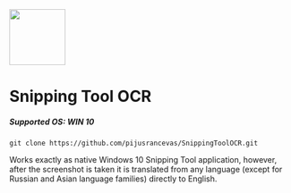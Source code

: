 <img src="https://github.com/pijusrancevas/SnippingToolOCR/master/LOGO.png" width="100" height="100"/>


# Snipping Tool OCR

##### Supported OS: WIN 10

```
git clone https://github.com/pijusrancevas/SnippingToolOCR.git
```

Works exactly as native Windows 10 Snipping Tool application, however, after the screenshot is taken it is translated from any language (except for Russian and Asian language families) directly to English.
